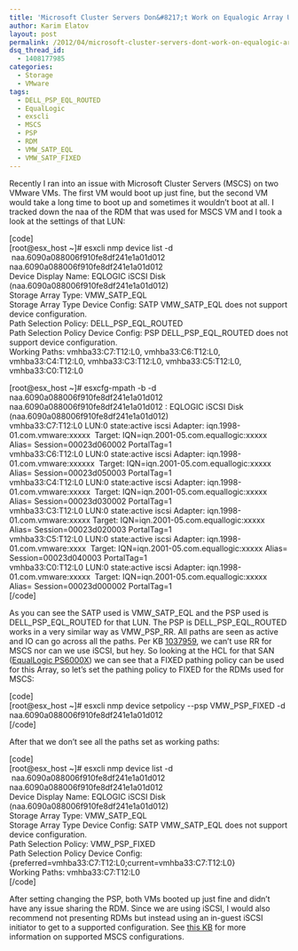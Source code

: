 ```yaml
---
title: 'Microsoft Cluster Servers Don&#8217;t Work on Equalogic Array Using the DELL_PSP_EQL_ROUTED Plugin'
author: Karim Elatov
layout: post
permalink: /2012/04/microsoft-cluster-servers-dont-work-on-equalogic-array-using-the-dell_psp_eql_routed-plugin/
dsq_thread_id:
  - 1408177985
categories:
  - Storage
  - VMware
tags:
  - DELL_PSP_EQL_ROUTED
  - EqualLogic
  - exscli
  - MSCS
  - PSP
  - RDM
  - VMW_SATP_EQL
  - VMW_SATP_FIXED
---
```

Recently I ran into an issue with Microsoft Cluster Servers (MSCS) on two VMware VMs. The first VM would boot up just fine, but the second VM would take a long time to boot up and sometimes it wouldn&#8217;t boot at all. I tracked down the naa of the RDM that was used for MSCS VM and I took a look at the settings of that LUN:

[code]  
[root@esx_host ~]# esxcli nmp device list -d  naa.6090a088006f910fe8df241e1a01d012  
naa.6090a088006f910fe8df241e1a01d012  
Device Display Name: EQLOGIC iSCSI Disk (naa.6090a088006f910fe8df241e1a01d012)  
Storage Array Type: VMW\_SATP\_EQL  
Storage Array Type Device Config: SATP VMW\_SATP\_EQL does not support device configuration.  
Path Selection Policy: DELL\_PSP\_EQL_ROUTED  
Path Selection Policy Device Config: PSP DELL\_PSP\_EQL_ROUTED does not support device configuration.  
Working Paths: vmhba33:C7:T12:L0, vmhba33:C6:T12:L0, vmhba33:C4:T12:L0, vmhba33:C3:T12:L0, vmhba33:C5:T12:L0, vmhba33:C0:T12:L0

[root@esx_host ~]# esxcfg-mpath -b -d naa.6090a088006f910fe8df241e1a01d012  
naa.6090a088006f910fe8df241e1a01d012 : EQLOGIC iSCSI Disk (naa.6090a088006f910fe8df241e1a01d012)  
vmhba33:C7:T12:L0 LUN:0 state:active iscsi Adapter: iqn.1998-01.com.vmware:xxxxx  Target: IQN=iqn.2001-05.com.equallogic:xxxxx Alias= Session=00023d060002 PortalTag=1  
vmhba33:C6:T12:L0 LUN:0 state:active iscsi Adapter: iqn.1998-01.com.vmware:xxxxxx  Target: IQN=iqn.2001-05.com.equallogic:xxxxx Alias= Session=00023d050003 PortalTag=1  
vmhba33:C4:T12:L0 LUN:0 state:active iscsi Adapter: iqn.1998-01.com.vmware:xxxxx  Target: IQN=iqn.2001-05.com.equallogic:xxxxx Alias= Session=00023d030002 PortalTag=1  
vmhba33:C3:T12:L0 LUN:0 state:active iscsi Adapter: iqn.1998-01.com.vmware:xxxxx Target: IQN=iqn.2001-05.com.equallogic:xxxxx Alias= Session=00023d020003 PortalTag=1  
vmhba33:C5:T12:L0 LUN:0 state:active iscsi Adapter: iqn.1998-01.com.vmware:xxxx  Target: IQN=iqn.2001-05.com.equallogic:xxxxx Alias= Session=00023d040003 PortalTag=1  
vmhba33:C0:T12:L0 LUN:0 state:active iscsi Adapter: iqn.1998-01.com.vmware:xxxxx  Target: IQN=iqn.2001-05.com.equallogic:xxxxx Alias= Session=00023d000002 PortalTag=1  
[/code]

As you can see the SATP used is VMW\_SATP\_EQL and the PSP used is DELL\_PSP\_EQL\_ROUTED for that LUN. The PSP is DELL\_PSP\_EQL\_ROUTED works in a very similar way as VMW\_PSP\_RR. All paths are seen as active and IO can go across all the paths. Per KB <a href="http://kb.vmware.com/kb/1037959" onclick="javascript:_gaq.push(['_trackEvent','outbound-article','http://kb.vmware.com/kb/1037959']);">1037959</a>, we can&#8217;t use RR for MSCS nor can we use iSCSI, but hey. So looking at the HCL for that SAN (<a href="http://www.vmware.com/resources/compatibility/detail.php?deviceCategory=san&productid=10040&deviceCategory=san&partner=23&keyword=EQ&arrayTypes=1&isSVA=1&page=2&display_interval=10&sortColumn=Partner&sortOrder=As" onclick="javascript:_gaq.push(['_trackEvent','outbound-article','http://www.vmware.com/resources/compatibility/detail.php?deviceCategory=san&productid=10040&deviceCategory=san&partner=23&keyword=EQ&arrayTypes=1&isSVA=1&page=2&display_interval=10&sortColumn=Partner&sortOrder=As']);">EqualLogic PS6000X</a>) we can see that a FIXED pathing policy can be used for this Array, so let&#8217;s set the pathing policy to FIXED for the RDMs used for MSCS:

[code]  
[root@esx\_host ~]# esxcli nmp device setpolicy --psp VMW\_PSP_FIXED -d naa.6090a088006f910fe8df241e1a01d012  
[/code]

After that we don&#8217;t see all the paths set as working paths:

[code]  
[root@esx_host ~]# esxcli nmp device list -d  naa.6090a088006f910fe8df241e1a01d012  
naa.6090a088006f910fe8df241e1a01d012  
Device Display Name: EQLOGIC iSCSI Disk (naa.6090a088006f910fe8df241e1a01d012)  
Storage Array Type: VMW\_SATP\_EQL  
Storage Array Type Device Config: SATP VMW\_SATP\_EQL does not support device configuration.  
Path Selection Policy: VMW\_PSP\_FIXED  
Path Selection Policy Device Config: {preferred=vmhba33:C7:T12:L0;current=vmhba33:C7:T12:L0}  
Working Paths: vmhba33:C7:T12:L0  
[/code]

After setting changing the PSP, both VMs booted up just fine and didn&#8217;t have any issue sharing the RDM. Since we are using iSCSI, I would also recommend not presenting RDMs but instead using an in-guest iSCSI initiator to get to a supported configuration. See <a href="http://kb.vmware.com/kb/1037959" onclick="javascript:_gaq.push(['_trackEvent','outbound-article','http://kb.vmware.com/kb/1037959']);" target="_blank">this KB</a> for more information on supported MSCS configurations.

<p class="wp-flattr-button">
  <a class="FlattrButton" style="display:none;" href="http://virtuallyhyper.com/2012/04/microsoft-cluster-servers-dont-work-on-equalogic-array-using-the-dell_psp_eql_routed-plugin/" title=" Microsoft Cluster Servers Don&#8217;t Work on Equalogic Array Using the DELL_PSP_EQL_ROUTED Plugin" rev="flattr;uid:virtuallyhyper;language:en_GB;category:text;tags:DELL_PSP_EQL_ROUTED,EqualLogic,exscli,MSCS,PSP,RDM,VMW_SATP_EQL,VMW_SATP_FIXED,blog;button:compact;">Recently I ran into an issue with Microsoft Cluster Servers (MSCS) on two VMware VMs. The first VM would boot up just fine, but the second VM would take a...</a>
</p>
